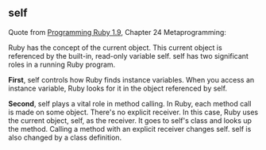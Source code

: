 self
----

Quote from [Programming Ruby 1.9](http://www.pragprog.com/titles/ruby3/programming-ruby-1-9), Chapter 24 Metaprogramming: 

Ruby has the concept of the current object. This current object is referenced by the built-in, read-only variable self. self has two significant roles in a running Ruby program.

<b>First</b>, self controls how Ruby finds instance variables. When you access an instance variable, Ruby looks for it in the object referenced by self.

<b>Second</b>, self plays a vital role in method calling. In Ruby, each method call is made on some object. There's no explicit receiver. In this case, Ruby uses the current object, self, as the receiver. It goes to self's class and looks up the method. Calling a method with an explicit receiver changes self. self is also changed by a class definition.
